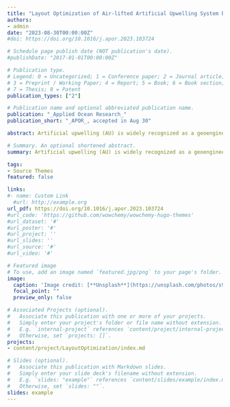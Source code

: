 ```yaml
---
title: "Layout Optimization of Air-lifted Artificial Upwelling System Based on Discrete Particle Swarm Algorithm"
authors:
- admin
date: "2023-08-30T00:00:00Z"
#doi: https://doi.org/10.1016/j.apor.2023.103724

# Schedule page publish date (NOT publication's date).
#publishDate: "2017-01-01T00:00:00Z"

# Publication type.
# Legend: 0 = Uncategorized; 1 = Conference paper; 2 = Journal article;
# 3 = Preprint / Working Paper; 4 = Report; 5 = Book; 6 = Book section;
# 7 = Thesis; 8 = Patent
publication_types: ["2"]

# Publication name and optional abbreviated publication name.
publication: "_Applied Ocean Research_"
publication_short: "_APOR_, accepted in Aug 30"

abstract: Artificial upwelling (AU) is widely recognized as a geoengineering tool to enhance oceanic fertility and stimulate the earth’s capability of self-healing. Several air-lifted AU systems have been established to promote seaweed growth and facilitate carbon sequestration, for instance, in Norway and China. However, few researchers have addressed the critical issue of optimizing the layout of the underwater nozzle array (UNA), a key component of the air-lifted AU system. In this paper, we propose a novel method to optimize the layout of UNA by introducing and improving the discrete particle swarm optimization (DPSO) algorithm to guide the optimal nozzle positions. Furthermore, we develop the nutrient transport efficiency model to evaluate the performance of the AU system and apply it to investigate a typical AU system, namely the one in Aoshan Bay, China. Our results demonstrate that the proposed DPSO algorithm outperforms the conventional particle swarm optimization algorithm and the nutrient transport efficiency under the optimized UNA layouts was improved by an average of 14.5% to 35.0% compared to randomly generated layouts. These findings suggest that our optimization method could serve as a scientific reference for the engineering design of AU. 

# Summary. An optional shortened abstract.
summary: Artificial upwelling (AU) is widely recognized as a geoengineering tool to enhance oceanic fertility and stimulate the earth’s capability of self-healing. Several air-lifted AU systems have been established to promote seaweed growth and facilitate carbon sequestration, for instance, in Norway and China. However, few researchers have addressed the critical issue of optimizing the layout of the underwater nozzle array (UNA), a key component of the air-lifted AU system. In this paper, we propose a novel method to optimize the layout of UNA by introducing and improving the discrete particle swarm optimization (DPSO) algorithm to guide the optimal nozzle positions. Furthermore, we develop the nutrient transport efficiency model to evaluate the performance of the AU system and apply it to investigate a typical AU system, namely the one in Aoshan Bay, China. Our results demonstrate that the proposed DPSO algorithm outperforms the conventional particle swarm optimization algorithm and the nutrient transport efficiency under the optimized UNA layouts was improved by an average of 14.5% to 35.0% compared to randomly generated layouts. These findings suggest that our optimization method could serve as a scientific reference for the engineering design of AU. 

tags:
- Source Themes
featured: false

links:
#- name: Custom Link
  #url: http://example.org
url_pdf: https://doi.org/10.1016/j.apor.2023.103724
#url_code: 'https://github.com/wowchemy/wowchemy-hugo-themes'
#url_dataset: '#'
#url_poster: '#'
#url_project: ''
#url_slides: ''
#url_source: '#'
#url_video: '#'

# Featured image
# To use, add an image named `featured.jpg/png` to your page's folder. 
image:
  caption: 'Image credit: [**Unsplash**](https://unsplash.com/photos/s9CC2SKySJM)'
  focal_point: ""
  preview_only: false

# Associated Projects (optional).
#   Associate this publication with one or more of your projects.
#   Simply enter your project's folder or file name without extension.
#   E.g. `internal-project` references `content/project/internal-project/index.md`.
#   Otherwise, set `projects: []`.
projects:
- content/project/LayoutOptimization/index.md

# Slides (optional).
#   Associate this publication with Markdown slides.
#   Simply enter your slide deck's filename without extension.
#   E.g. `slides: "example"` references `content/slides/example/index.md`.
#   Otherwise, set `slides: ""`.
slides: example
---
```


